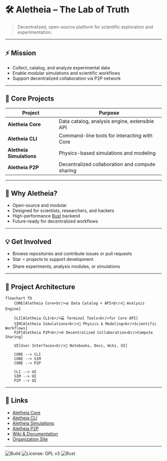 # 🛠️ Aletheia – The Lab of Truth

> Decentralized, open-source platform for scientific exploration and experimentation.

---

## ⚡ Mission
- Collect, catalog, and analyze experimental data  
- Enable modular simulations and scientific workflows  
- Support decentralized collaboration via P2P network

---

## 🧩 Core Projects

| Project | Purpose |
|---------|---------|
| **Aletheia Core** | Data catalog, analysis engine, extensible API |
| **Aletheia CLI** | Command-line tools for interacting with Core |
| **Aletheia Simulations** | Physics-based simulations and modeling |
| **Aletheia P2P** | Decentralized collaboration and compute sharing |

---

## 🚀 Why Aletheia?
- Open-source and modular  
- Designed for scientists, researchers, and hackers  
- High-performance [Rust](https://www.rust-lang.org/)
 backend  
- Future-ready for decentralized workflows

---

## 💡 Get Involved
- Browse repositories and contribute issues or pull requests  
- Star ⭐ projects to support development  
- Share experiments, analysis modules, or simulations  

---

## 🧩 Project Architecture

```mermaid
flowchart TD
    CORE[Aletheia Core<br/>📊 Data Catalog + API<br/>🔬 Analysis Engine]

    CLI[Aletheia CLI<br/>💻 Terminal Tools<br/>for Core API]
    SIM[Aletheia Simulations<br/>🧪 Physics & Modeling<br/>Scientific Workflows]
    P2P[Aletheia P2P<br/>🌐 Decentralized Collaboration<br/>Compute Sharing]

    UI[User Interfaces<br/>📒 Notebooks, Docs, Wiki, UI]

    CORE --> CLI
    CORE --> SIM
    CORE --> P2P

    CLI --> UI
    SIM --> UI
    P2P --> UI
```

---

## 🔗 Links
- [Aletheia Core](https://github.com/Ergasterion-Aletheias/aletheia-core)  
- [Aletheia CLI](https://github.com/Ergasterion-Aletheias/aletheia-cli)  
- [Aletheia Simulations](https://github.com/Ergasterion-Aletheias/aletheia-simulations)  
- [Aletheia P2P](https://github.com/Ergasterion-Aletheias/aletheia-p2p)  
- [Wiki & Documentation](https://github.com/Ergasterion-Aletheias/aletheia-core/wiki)
- [Organization Site](https://ergasterion-aletheias.github.io)

---

![Build](https://img.shields.io/badge/build-experimental-orange)
![License: GPL v3](https://img.shields.io/badge/License-GPLv3-blue.svg)
![Rust](https://img.shields.io/badge/language-Rust-orange)
